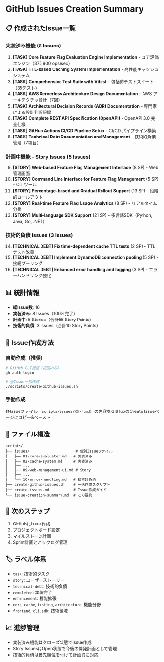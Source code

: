 # GitHub Issues Creation Summary

## 📋 作成されたIssue一覧

### 実装済み機能 (8 Issues)
1. **[TASK] Core Feature Flag Evaluation Engine Implementation** - コア評価エンジン（375,900 ops/sec）
2. **[TASK] TTL-based Caching System Implementation** - 高性能キャッシュシステム
3. **[TASK] Comprehensive Test Suite with Vitest** - 包括的テストスイート（35テスト）
4. **[TASK] AWS Serverless Architecture Design Documentation** - AWS アーキテクチャ設計（7図）
5. **[TASK] Architectural Decision Records (ADR) Documentation** - 専門家による設計判断記録
6. **[TASK] Complete REST API Specification (OpenAPI)** - OpenAPI 3.0 完全仕様
7. **[TASK] GitHub Actions CI/CD Pipeline Setup** - CI/CD パイプライン構築
8. **[TASK] Technical Debt Documentation and Management** - 技術的負債管理（7項目）

### 計画中機能 - Story Issues (5 Issues)
9. **[STORY] Web-based Feature Flag Management Interface** (8 SP) - Web管理画面
10. **[STORY] Command Line Interface for Feature Flag Management** (5 SP) - CLI ツール
11. **[STORY] Percentage-based and Gradual Rollout Support** (13 SP) - 段階的ロールアウト
12. **[STORY] Real-time Feature Flag Usage Analytics** (8 SP) - リアルタイム分析
13. **[STORY] Multi-language SDK Support** (21 SP) - 多言語SDK（Python, Java, Go, .NET）

### 技術的負債 Issues (3 Issues)
14. **[TECHNICAL DEBT] Fix time-dependent cache TTL tests** (2 SP) - TTLテスト改善
15. **[TECHNICAL DEBT] Implement DynamoDB connection pooling** (5 SP) - 接続プーリング
16. **[TECHNICAL DEBT] Enhanced error handling and logging** (3 SP) - エラーハンドリング強化

## 📊 統計情報
- **総Issue数**: 16
- **実装済み**: 8 Issues（100%完了）
- **計画中**: 5 Stories（合計55 Story Points）
- **技術的負債**: 3 Issues（合計10 Story Points）

## 🔧 Issue作成方法

### 自動作成（推奨）
```bash
# GitHub CLI認証（初回のみ）
gh auth login

# 全Issue一括作成
./scripts/create-github-issues.sh
```

### 手動作成
各Issueファイル（`scripts/issues/XX-*.md`）の内容をGitHubのCreate Issueページにコピー&ペースト

## 📁 ファイル構造
```
scripts/
├── issues/                     # 個別Issueファイル
│   ├── 01-core-evaluator.md   # 実装済み
│   ├── 02-cache-system.md     # 実装済み
│   ├── ...
│   ├── 09-web-management-ui.md # Story
│   ├── ...
│   └── 16-error-handling.md   # 技術的負債
├── create-github-issues.sh    # 一括作成スクリプト
├── create-issues.md           # Issue作成ガイド
└── issue-creation-summary.md  # この要約
```

## 🎯 次のステップ
1. GitHubにIssue作成
2. プロジェクトボード設定
3. マイルストーン計画
4. Sprint計画とバックログ管理

## 🏷️ ラベル体系
- `task`: 技術的タスク
- `story`: ユーザーストーリー  
- `technical-debt`: 技術的負債
- `completed`: 実装完了
- `enhancement`: 機能拡張
- `core`, `cache`, `testing`, `architecture`: 機能分野
- `frontend`, `cli`, `sdk`: 技術領域

## 📈 進捗管理
- 実装済み機能はクローズ状態でIssue作成
- Story IssuesはOpen状態で今後の開発計画として管理
- 技術的負債は優先順位を付けて計画的に対応